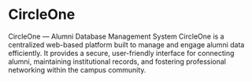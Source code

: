 # CircleOne
CircleOne — Alumni Database Management System    CircleOne is a centralized web-based platform built to manage and engage alumni data efficiently. It provides a secure, user-friendly interface for connecting alumni, maintaining institutional records, and fostering professional networking within the campus community.
